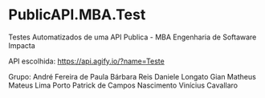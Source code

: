 # PublicAPI.MBA.Test
Testes Automatizados de uma API Publica - MBA Engenharia de Softaware Impacta 

API escolhida: https://api.agify.io/?name=Teste

Grupo:
André Fereira de Paula
Bárbara Reis
Daniele Longato
Gian Matheus 
Mateus Lima Porto
Patrick de Campos Nascimento
Vinícius Cavallaro
